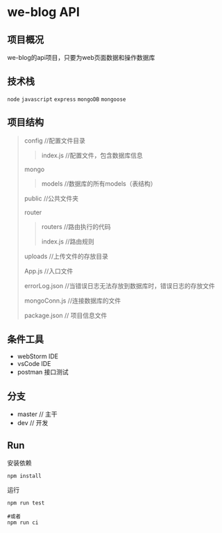 # we-blog API



## 项目概况
we-blog的api项目，只要为web页面数据和操作数据库

## 技术栈
`node`  `javascript`  `express`  `mongoDB`  `mongoose`

## 项目结构

> config    //配置文件目录
> > index.js 	//配置文件，包含数据库信息
>
> mongo
> > models      //数据库的所有models（表结构）
>
> public     //公共文件夹
>
> router
> > routers     //路由执行的代码
> >
> > index.js    //路由规则
>
> uploads   //上传文件的存放目录
>
> App.js    //入口文件
>
> errorLog.json     //当错误日志无法存放到数据库时，错误日志的存放文件
>
> mongoConn.js  //连接数据库的文件
>
>package.json // 项目信息文件



## 条件工具

+ webStorm	IDE
+ vsCode         IDE
+ postman       接口测试





## 分支

- master // 主干
- dev // 开发





## Run

安装依赖

```shell
npm install
```



运行

```shell
npm run test

#或者
npm run ci
```


